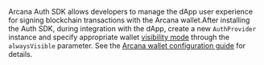 Arcana Auth SDK allows developers to manage the dApp user experience for signing blockchain transactions with the Arcana wallet.After installing the Auth SDK, during integration with the dApp, create a new `AuthProvider` instance and specify appropriate wallet [visibility mode]({{page.meta.arcana.root_rel_path}}/concepts/anwallet/walletuimodes.md) through the `alwaysVisible` parameter. See the [Arcana wallet configuration guide]({{page.meta.arcana.root_rel_path}}/howto/arcana_wallet/config_wallet_modes.md) for details.
